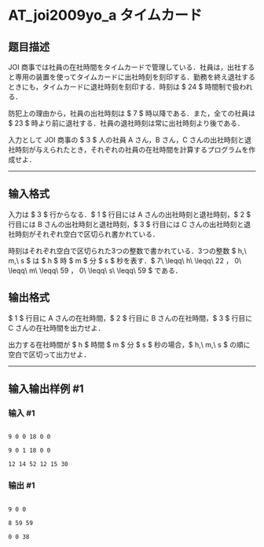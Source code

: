 # AT_joi2009yo_a タイムカード

## 题目描述

[problemUrl]: https://atcoder.jp/contests/joi2009yo/tasks/joi2009yo_a

JOI 商事では社員の在社時間をタイムカードで管理している．社員は，出社すると専用の装置を使ってタイムカードに出社時刻を刻印する．勤務を終え退社するときにも，タイムカードに退社時刻を刻印する．時刻は $ 24 $ 時間制で扱われる．

防犯上の理由から，社員の出社時刻は $ 7 $ 時以降である．また，全ての社員は $ 23 $ 時より前に退社する．社員の退社時刻は常に出社時刻より後である．

入力として JOI 商事の $ 3 $ 人の社員 A さん，B さん，C さんの出社時刻と退社時刻が与えられたとき，それぞれの社員の在社時間を計算するプログラムを作成せよ．

- - - - - -

## 输入格式

入力は $ 3 $ 行からなる．$ 1 $ 行目には A さんの出社時刻と退社時刻，$ 2 $ 行目には B さんの出社時刻と退社時刻，$ 3 $ 行目には C さんの出社時刻と退社時刻がそれぞれ空白で区切られ書かれている．

時刻はそれぞれ空白で区切られた3つの整数で書かれている．3つの整数 $ h,\ m,\ s $ は $ h $ 時 $ m $ 分 $ s $ 秒を表す．$ 7\ \leqq\ h\ \leqq\ 22 $，$ 0\ \leqq\ m\ \leqq\ 59 $，$ 0\ \leqq\ s\ \leqq\ 59 $ である．

## 输出格式

$ 1 $ 行目に A さんの在社時間，$ 2 $ 行目に B さんの在社時間，$ 3 $ 行目に C さんの在社時間を出力せよ．

出力する在社時間が $ h $ 時間 $ m $ 分 $ s $ 秒の場合，$ h,\ m,\ s $ の順に空白で区切って出力せよ．

- - - - - -

## 输入输出样例 #1

### 输入 #1

```
9 0 0 18 0 0
9 0 1 18 0 0
12 14 52 12 15 30
```

### 输出 #1

```
9 0 0
8 59 59
0 0 38
```